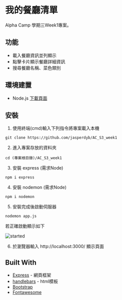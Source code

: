 # 我的餐廳清單

Alpha Camp 學期三Week1專案。

## 功能

- 載入餐廳資訊並列顯示
- 點擊卡片顯示餐廳詳細資訊
- 搜尋餐廳名稱、菜色類別

## 環境建置

- Node.js   [下載頁面](https://nodejs.org/en/download/)


## 安裝

1. 使用終端(cmd)輸入下列指令將專案載入本機


```
git clone https://github.com/jasperdyb/AC_S3_week1
```

2. 進入專案存放的資料夾

```
cd (專案根目錄)/AC_S3_week1
```

3. 安裝 express (需求Node)

```
npm i express
```

4. 安裝 nodemon (需求Node)

```
npm i nodemon
```

5. 安裝完成後啟動伺服器

```
nodemon app.js
```
若正確啟動顯示如下

![started](https://github.com/jasperdyb/AC_S3_week1/blob/master/started.PNG)

6. 於瀏覽器輸入 http://localhost:3000/ 顯示頁面


## Built With

* [Express](https://expressjs.com/zh-tw/) - 網頁框架
* [handlebars](https://handlebarsjs.com/) - html模板
* [Bootstrap](https://getbootstrap.com/) 
* [Fontawesome](https://fontawesome.com/)





